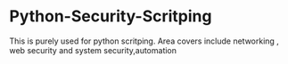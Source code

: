 # Python-Security-Scritping
This is purely used for python scritping. Area covers include networking , web security and system security,automation
